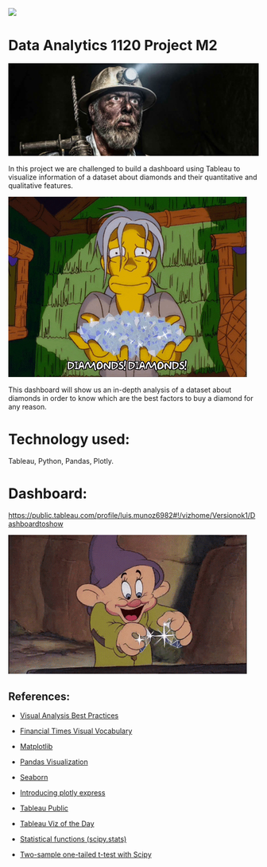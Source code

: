 <p align="left"><img src="https://cdn-images-1.medium.com/max/184/1*2GDcaeYIx_bQAZLxWM4PsQ@2x.png"></p>

# Data Analytics 1120 Project M2

![Image](images/minero.jpg)



In this project we are challenged to build a dashboard using Tableau to visualize information of a dataset about diamonds and their quantitative and qualitative features.

![Image](images/diamonds.gif)


This dashboard will show us an in-depth analysis of a dataset about diamonds in order to know which are the best factors to buy a diamond for any reason.

# **Technology used:**
Tableau, Python, Pandas, Plotly.


# **Dashboard:**
https://public.tableau.com/profile/luis.munoz6982#!/vizhome/Versionok1/Dashboardtoshow
 

![Image](images/mudito.gif)

## **References:**

- [Visual Analysis Best Practices](https://github.com/potacho/ih_datamadpt1120_project_m2/blob/master/images/visual-analysis-guidebook.pdf)

- [Financial Times Visual Vocabulary](https://github.com/ft-interactive/chart-doctor/tree/master/visual-vocabulary)

- [Matplotlib](https://matplotlib.org/)

- [Pandas Visualization](https://pandas.pydata.org/pandas-docs/stable/user_guide/visualization.html)

- [Seaborn](https://seaborn.pydata.org/)

- [Introducing plotly express](https://medium.com/plotly/introducing-plotly-express-808df010143d)

- [Tableau Public](https://public.tableau.com/)

- [Tableau Viz of the Day](https://public.tableau.com/es-es/gallery/?tab=viz-of-the-day&type=viz-of-the-day)

- [Statistical functions (scipy.stats)](https://docs.scipy.org/doc/scipy/reference/stats.html)

- [Two-sample one-tailed t-test with Scipy](https://stackoverflow.com/questions/15984221/how-to-perform-two-sample-one-tailed-t-test-with-numpy-scipy)
